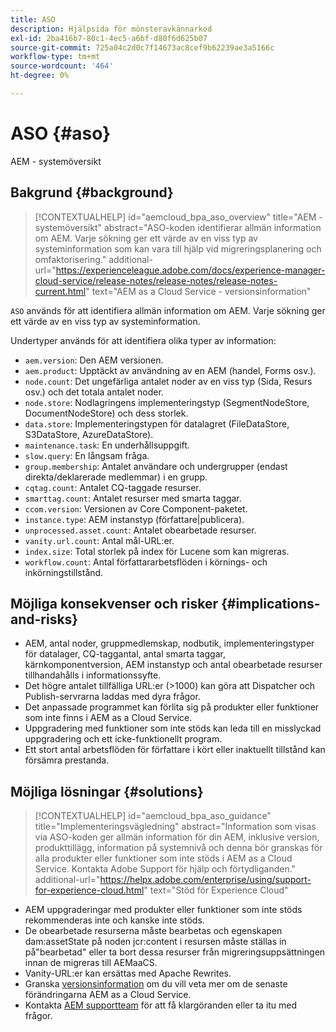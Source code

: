 ```yaml
---
title: ASO
description: Hjälpsida för mönsteravkännarkod
exl-id: 2ba416b7-80c1-4ec5-a6bf-d80f6d625b07
source-git-commit: 725a04c2d0c7f14673ac8cef9b62239ae3a5166c
workflow-type: tm+mt
source-wordcount: '464'
ht-degree: 0%

---
```


# ASO {#aso}

AEM - systemöversikt

## Bakgrund {#background}

>[!CONTEXTUALHELP]
>id="aemcloud_bpa_aso_overview"
>title="AEM - systemöversikt"
>abstract="ASO-koden identifierar allmän information om AEM. Varje sökning ger ett värde av en viss typ av systeminformation som kan vara till hjälp vid migreringsplanering och omfaktorisering."
>additional-url="https://experienceleague.adobe.com/docs/experience-manager-cloud-service/release-notes/release-notes/release-notes-current.html" text="AEM as a Cloud Service - versionsinformation"

`ASO` används för att identifiera allmän information om AEM. Varje sökning ger ett värde av en viss typ av systeminformation.

Undertyper används för att identifiera olika typer av information:

* `aem.version`: Den AEM versionen.
* `aem.product`: Upptäckt av användning av en AEM (handel, Forms osv.).
* `node.count`: Det ungefärliga antalet noder av en viss typ (Sida, Resurs osv.) och det totala antalet noder.
* `node.store`: Nodlagringens implementeringstyp (SegmentNodeStore, DocumentNodeStore) och dess storlek.
* `data.store`: Implementeringstypen för datalagret (FileDataStore, S3DataStore, AzureDataStore).
* `maintenance.task`: En underhållsuppgift.
* `slow.query`: En långsam fråga.
* `group.membership`: Antalet användare och undergrupper (endast direkta/deklarerade medlemmar) i en grupp.
* `cqtag.count`: Antalet CQ-taggade resurser.
* `smarttag.count`: Antalet resurser med smarta taggar.
* `ccom.version`: Versionen av Core Component-paketet.
* `instance.type`: AEM instanstyp (författare|publicera).
* `unprocessed.asset.count`: Antalet obearbetade resurser.
* `vanity.url.count`: Antal mål-URL:er.
* `index.size`: Total storlek på index för Lucene som kan migreras.
* `workflow.count`: Antal författararbetsflöden i körnings- och inkörningstillstånd.

## Möjliga konsekvenser och risker {#implications-and-risks}

* AEM, antal noder, gruppmedlemskap, nodbutik, implementeringstyper för datalager, CQ-taggantal, antal smarta taggar, kärnkomponentversion, AEM instanstyp och antal obearbetade resurser tillhandahålls i informationssyfte.
* Det högre antalet tillfälliga URL:er (>1000) kan göra att Dispatcher och Publish-servrarna laddas med dyra frågor.
* Det anpassade programmet kan förlita sig på produkter eller funktioner som inte finns i AEM as a Cloud Service.
* Uppgradering med funktioner som inte stöds kan leda till en misslyckad uppgradering och ett icke-funktionellt program.
* Ett stort antal arbetsflöden för författare i kört eller inaktuellt tillstånd kan försämra prestanda.

## Möjliga lösningar {#solutions}

>[!CONTEXTUALHELP]
>id="aemcloud_bpa_aso_guidance"
>title="Implementeringsvägledning"
>abstract="Information som visas via ASO-koden ger allmän information för din AEM, inklusive version, produkttillägg, information på systemnivå och denna bör granskas för alla produkter eller funktioner som inte stöds i AEM as a Cloud Service. Kontakta Adobe Support för hjälp och förtydliganden."
>additional-url="https://helpx.adobe.com/enterprise/using/support-for-experience-cloud.html" text="Stöd för Experience Cloud"

* AEM uppgraderingar med produkter eller funktioner som inte stöds rekommenderas inte och kanske inte stöds.
* De obearbetade resurserna måste bearbetas och egenskapen dam:assetState på noden jcr:content i resursen måste ställas in på&quot;bearbetad&quot; eller ta bort dessa resurser från migreringsuppsättningen innan de migreras till AEMaaCS.
* Vanity-URL:er kan ersättas med Apache Rewrites.
* Granska [versionsinformation](https://experienceleague.adobe.com/docs/experience-manager-cloud-service/release-notes/release-notes/release-notes-current.html) om du vill veta mer om de senaste förändringarna AEM as a Cloud Service.
* Kontakta [AEM supportteam](https://helpx.adobe.com/enterprise/using/support-for-experience-cloud.html) för att få klargöranden eller ta itu med frågor.
